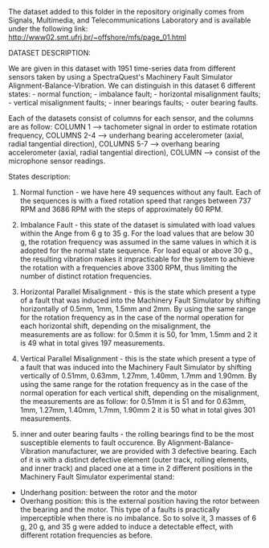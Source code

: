 The dataset added to this folder in the repository originally comes from Signals, Multimedia, and Telecommunications Laboratory and is available under the following link: http://www02.smt.ufrj.br/~offshore/mfs/page_01.html



DATASET DESCRIPTION:


We are given in this dataset with 1951 time-series data from different sensors taken by using a SpectraQuest's Machinery Fault Simulator Alignment-Balance-Vibration.
We can distinguish in this dataset 6 different states:
 	- normal function;
	- imbalance fault;
	- horizontal misalignment faults;
	- vertical misalignment faults;
	- inner bearings faults;
	- outer bearing faults.

Each of the datasets consist of  columns for each sensor, and the columns are as follow:
	COLUMN 1 --> tachometer signal in order to estimate rotation frequency,
	COLUMNS 2-4 --> underhang bearing accelerometer (axial, radial tangential direction),
	COLUMNS 5-7 --> overhang bearing accelerometer (axial, radial tangential direction),
	COLUMN  --> consist of the microphone sensor readings.


States description:

1) Normal function - we have here 49 sequences without any fault. Each of the sequences is with a fixed rotation speed that ranges between 737 RPM and 3686 RPM with the steps of approximately 60 RPM.

2) Imbalance Fault - this state of the dataset is simulated with load values within the Ange from 6 g to 35 g. For the load values that are below 30 g, the rotation frequency was assumed in the same values in which it is adopted for the normal state sequence. For load equal or above 30 g., the resulting vibration makes it impracticable for the system to achieve the rotation with a frequencies above 3300 RPM, thus limiting the number of distinct rotation frequencies.

3) Horizontal Parallel Misalignment - this is the state which present a type of a fault that was induced into the Machinery Fault Simulator by shifting horizontally of 0.5mm, 1mm, 1.5mm and 2mm. By using the same range for the rotation frequency as in the case of the normal operation for each horizontal shift, depending on the misalignment, the measurements are as follow: for 0.5mm it is 50, for 1mm, 1.5mm and 2 it is 49 what in total gives 197 measurements.

4) Vertical Parallel Misalignment - this is the state which present a type of a fault that was induced into the Machinery Fault Simulator by shifting vertically of 0.51mm, 0.63mm, 1.27mm, 1.40mm, 1.7mm and 1.90mm. By using the same range for the rotation frequency as in the case of the normal operation for each vertical shift, depending on the misalignment, the measurements are as follow: for 0.51mm it is 51 and for 0.63mm, 1mm, 1.27mm, 1.40mm, 1.7mm, 1.90mm 2 it is 50 what in total gives 301 measurements.

5) inner and outer bearing faults - the rolling bearings find to be the most susceptible elements to fault occurence. By Alignment-Balance-Vibration manufacturer, we are provided with 3 defective bearing. Each of it is with a distinct defective element (outer track, rolling elements, and inner track) and placed one at a time in 2 different positions in the Machinery Fault Simulator experimental stand:
* Underhang position: between the rotor and the motor
* Overhang position: this is the external position having the rotor between the bearing and the motor. This type of a faults is practically imperceptible when there is no imbalance. So to solve it, 3 masses of 6 g, 20 g, and 35 g were added to induce a detectable effect, with different rotation frequencies as before.

		
 